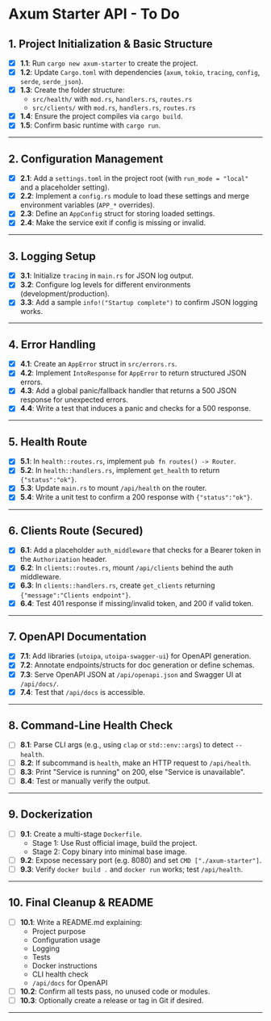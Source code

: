 # Axum Starter API - To Do

## 1. Project Initialization & Basic Structure

- [x] **1.1**: Run `cargo new axum-starter` to create the project.
- [x] **1.2**: Update `Cargo.toml` with dependencies (`axum`, `tokio`, `tracing`, `config`, `serde`, `serde_json`).
- [x] **1.3**: Create the folder structure:
  - `src/health/` with `mod.rs`, `handlers.rs`, `routes.rs`
  - `src/clients/` with `mod.rs`, `handlers.rs`, `routes.rs`
- [x] **1.4**: Ensure the project compiles via `cargo build`.
- [x] **1.5**: Confirm basic runtime with `cargo run`.

---

## 2. Configuration Management

- [x] **2.1**: Add a `settings.toml` in the project root (with `run_mode = "local"` and a placeholder setting).
- [x] **2.2**: Implement a `config.rs` module to load these settings and merge environment variables (`APP_*` overrides).
- [x] **2.3**: Define an `AppConfig` struct for storing loaded settings.
- [x] **2.4**: Make the service exit if config is missing or invalid.

---

## 3. Logging Setup

- [x] **3.1**: Initialize `tracing` in `main.rs` for JSON log output.
- [x] **3.2**: Configure log levels for different environments (development/production).
- [x] **3.3**: Add a sample `info!("Startup complete")` to confirm JSON logging works.

---

## 4. Error Handling

- [x] **4.1**: Create an `AppError` struct in `src/errors.rs`.
- [x] **4.2**: Implement `IntoResponse` for `AppError` to return structured JSON errors.
- [x] **4.3**: Add a global panic/fallback handler that returns a 500 JSON response for unexpected errors.
- [x] **4.4**: Write a test that induces a panic and checks for a 500 response.

---

## 5. Health Route

- [x] **5.1**: In `health::routes.rs`, implement `pub fn routes() -> Router`.
- [x] **5.2**: In `health::handlers.rs`, implement `get_health` to return `{"status":"ok"}`.
- [x] **5.3**: Update `main.rs` to mount `/api/health` on the router.
- [x] **5.4**: Write a unit test to confirm a 200 response with `{"status":"ok"}`.

---

## 6. Clients Route (Secured)

- [x] **6.1**: Add a placeholder `auth_middleware` that checks for a Bearer token in the `Authorization` header.
- [x] **6.2**: In `clients::routes.rs`, mount `/api/clients` behind the auth middleware.
- [x] **6.3**: In `clients::handlers.rs`, create `get_clients` returning `{"message":"Clients endpoint"}`.
- [x] **6.4**: Test 401 response if missing/invalid token, and 200 if valid token.

---

## 7. OpenAPI Documentation

- [x] **7.1**: Add libraries (`utoipa`, `utoipa-swagger-ui`) for OpenAPI generation.
- [x] **7.2**: Annotate endpoints/structs for doc generation or define schemas.
- [x] **7.3**: Serve OpenAPI JSON at `/api/openapi.json` and Swagger UI at `/api/docs/`.
- [x] **7.4**: Test that `/api/docs` is accessible.

---

## 8. Command-Line Health Check

- [ ] **8.1**: Parse CLI args (e.g., using `clap` or `std::env::args`) to detect `-- health`.
- [ ] **8.2**: If subcommand is `health`, make an HTTP request to `/api/health`.
- [ ] **8.3**: Print "Service is running" on 200, else "Service is unavailable".
- [ ] **8.4**: Test or manually verify the output.

---

## 9. Dockerization

- [ ] **9.1**: Create a multi-stage `Dockerfile`.
  - Stage 1: Use Rust official image, build the project.
  - Stage 2: Copy binary into minimal base image.
- [ ] **9.2**: Expose necessary port (e.g. 8080) and set `CMD ["./axum-starter"]`.
- [ ] **9.3**: Verify `docker build .` and `docker run` works; test `/api/health`.

---

## 10. Final Cleanup & README

- [ ] **10.1**: Write a README.md explaining:
  - Project purpose
  - Configuration usage
  - Logging
  - Tests
  - Docker instructions
  - CLI health check
  - `/api/docs` for OpenAPI
- [ ] **10.2**: Confirm all tests pass, no unused code or modules.
- [ ] **10.3**: Optionally create a release or tag in Git if desired.

---
